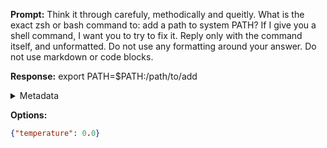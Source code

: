 **Prompt:**
Think it through carefuly, methodically and queitly. What is the exact zsh or bash command to: add a path to system PATH? If I give you a shell command, I want you to try to fix it. Reply only with the command itself, and unformatted. Do not use any formatting around your answer. Do not use markdown or code blocks.

**Response:**
export PATH=$PATH:/path/to/add

<details><summary>Metadata</summary>

- Duration: 1277 ms
- Datetime: 2023-08-06T12:30:04.146108
- Model: gpt-3.5-turbo-0613

</details>

**Options:**
```json
{"temperature": 0.0}
```


